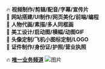 🔥 **视频制作/剪辑/配音/字幕/宣传片**  
🌟 **网站搭建/UI制作/网页美化/前端/编程**  
🌟 **人物代画/素描/多人同框画**  
🌟 **美工设计/启动图/横幅/动图GIF**  
🌟 **头像定制/飞机小图标定制/LOGO**  
🌟 **证件制作/身份证/护照/营业执照**  

🔥 **[唯一业务频道](https://t.me/PPT9901)**
![图片](https://y.gtimg.cn/music/photo_new/T053M0000002XVpN0O3b0S.jpg)
